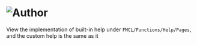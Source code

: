 # ![Author](https://img.shields.io/badge/Author-YongjianWang-green.svg)

View the implementation of built-in help under `FMCL/Functions/Help/Pages`, and the custom help is the same as it
